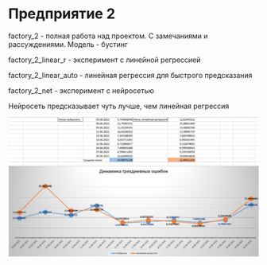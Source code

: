 # Предприятие 2
factory_2 - полная работа над проектом. С замечаниями и рассуждениями. Модель - бустинг

factory_2_linear_r - эксперимент с линейной регрессией 

factory_2_linear_auto - линейная регрессия для быстрого предсказания

factory_2_net - эксперимент с нейросетью

Нейросеть предсказывает чуть лучше, чем линейная регрессия


![alt text](https://github.com/VlaTz/internship_projects/blob/main/factory_2/динамика%20предприятие%202.png)
